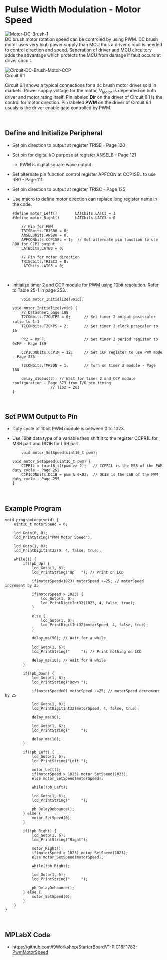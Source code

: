 # Pulse Width Modulation - Motor Speed

![Motor-DC-Brush-1](https://github.com/user-attachments/assets/8efb1921-d0e7-4e3f-af0b-922a036f3b66)
<br/>
DC brush motor rotation speed can be controled by using PWM. 
DC brush motor uses very high power supply than MCU thus a driver circuit is needed to control direction and speed. 
Saperation of driver and MCU circuitory adds the advantage which protects the MCU from damage if fault occurs at driver circuit.
<br/>

![Circuit-DC-Brush-Motor-CCP](https://github.com/user-attachments/assets/aea730a0-2f99-4c37-a1b5-112f4bb2c3d4)
<br/>
Circuit 6.1
<br/>

Circuit 6.1 shows a typical connections for a dc brush motor driver sold in markets. Power supply voltage for the motor, $V_{Motor}$ is depended on both driver and motor rating itself. 
Pin labeled **Dir** on the driver of Circuit 6.1 is the control for motor direction. Pin labeled **PWM** on the driver of Circuit 6.1 usualy is the driver enable gate controlled by PWM.
<br/>

<br/>

## Define and Initialize Peripheral

* Set pin direction to output at register TRISB - Page 120
* Set pin for digital I/O purpose at register ANSELB - Page 121
  - PWM is digital square wave output.
* Set alternate pin function control register APFCON at CCP1SEL to use RB0 - Page 111
* Set pin direction to output at register TRISC - Page 125
* Use macro to define motor direction can replace long register name in the code.
  
  ```
  #define motor_Left()        LATCbits.LATC3 = 1
  #define motor_Right()       LATCbits.LATC3 = 0
  ```
  ```
      // Pin for PWM
      TRISBbits.TRISB0 = 0;
      ANSELBbits.ANSB0 = 0;
      APFCONbits.CCP1SEL = 1;  // Set alternate pin function to use RB0 for CCP1 output
      LATBbits.LATB0 = 0;

      // Pin for motor direction
      TRISCbits.TRISC3 = 0;
      LATCbits.LATC3 = 0;
  ```

<br/>

* Initialize timer 2 and CCP module for PWM using 10bit resolution. Refer to Table 25-1 in page 253.
  
  ```
      void motor_Initialize(void);
  ```
  ```
  void motor_Initialize(void) {
      // Datasheet page 188
      T2CONbits.T2OUTPS = 0;      // Set timer 2 output postscaler ratio to 1:1
      T2CONbits.T2CKPS = 2;       // Set timer 2 clock prescaler to 16
      
      PR2 = 0xFF;                 // Set timer 2 period register to 0xFF - Page 189
      
      CCP1CONbits.CCP1M = 12;     // Set CCP register to use PWM mode - Page 255
      
      T2CONbits.TMR2ON = 1;       // Turn on timer 2 module - Page 188
      
      delay_x1o5us(2); // Wait for timer 2 and CCP module configuration - Page 373 from I/O pin timing
      		       // Tioz = 2us
  }
  ```
<br/>

## Set PWM Output to Pin

* Duty cycle of 10bit PWM module is between 0 to 1023.
* Use 16bit data type of a variable then shift it to the register CCPR1L for MSB part and DC1B for LSB part.
  
  ```
      void motor_SetSpeed(uint16_t pwm);
  ```
  ```
  void motor_SetSpeed(uint16_t pwm) {
      CCPR1L = (uint8_t)(pwm >> 2);   // CCPR1L is the MSB of the PWM duty cycle - Page 252
      CCP1CONbits.DC1B = pwm & 0x03;  // DC1B is the LSB of the PWM duty cycle - Page 255
  }
  ```
<br/>

## Example Program

```
void programLoop(void) {
    uint16_t motorSpeed = 0;
    
    lcd_Goto(0, 0);
    lcd_PrintString("PWM Motor Speed");
    
    lcd_Goto(1, 0);
    lcd_PrintDigitInt32(0, 4, false, true);
    
    while(1) {
        if(!pb_Up) {
            lcd_Goto(1, 6);
            lcd_PrintString("Up   "); // Print on LCD
            
            if(motorSpeed<1023) motorSpeed +=25; // motorSpeed increment by 25
            
            if(motorSpeed > 1023) {
                lcd_Goto(1, 0);
                lcd_PrintDigitInt32(1023, 4, false, true);
            }
            
            else {
                lcd_Goto(1, 0);
                lcd_PrintDigitInt32(motorSpeed, 4, false, true);
            }
            
            delay_ms(90); // Wait for a while
            
            lcd_Goto(1, 6);
            lcd_PrintString("     "); // Print nothing on LCD
            
            delay_ms(10); // Wait for a while
        }
        
        if(!pb_Down) {
            lcd_Goto(1, 6);
            lcd_PrintString("Down ");
            
            if(motorSpeed>0) motorSpeed -=25; // motorSpeed decrement by 25
            
            lcd_Goto(1, 0);
            lcd_PrintDigitInt32(motorSpeed, 4, false, true);
            
            delay_ms(90);
            
            lcd_Goto(1, 6);
            lcd_PrintString("     ");
            
            delay_ms(10);
        }
        
        if(!pb_Left) {
            lcd_Goto(1, 6);
            lcd_PrintString("Left ");
            
            motor_Left();
            if(motorSpeed > 1023) motor_SetSpeed(1023);
            else motor_SetSpeed(motorSpeed);
            
            while(!pb_Left);
            
            lcd_Goto(1, 6);
            lcd_PrintString("     ");
            
            pb_DelayDebounce();
        } else {
            motor_SetSpeed(0);
        }
        
        if(!pb_Right) {
            lcd_Goto(1, 6);
            lcd_PrintString("Right");
            
            motor_Right();
            if(motorSpeed > 1023) motor_SetSpeed(1023);
            else motor_SetSpeed(motorSpeed);
            
            while(!pb_Right);
            
            lcd_Goto(1, 6);
            lcd_PrintString("     ");
            
            pb_DelayDebounce();
        } else {
            motor_SetSpeed(0);
        }
    }
}
```
<br/>

## MPLabX Code

* https://github.com/i9Workshop/StarterBoardV1-PIC16F1783-PwmMotorSpeed
<br/>

<br/>

